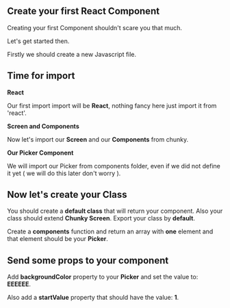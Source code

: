 ## Create your first React Component

Creating your first Component shouldn't scare you that much.

Let's get started then.

Firstly we should create a new Javascript file.

## Time for import

**React**

Our first import import will be **React**, nothing fancy here just import it from 'react'.

**Screen and Components**

Now let's import our **Screen** and our **Components** from chunky.

**Our Picker Component**

We will import our Picker from components folder, even if we did not define it yet ( we will do this later don't worry ).

## Now let's create your Class

You should create a **default class** that will return your component. Also your class should extend **Chunky Screen**. Export your class by **default**.

Create a **components** function and return an array with **one** element and that element should be your **Picker**.

## Send some props to your component

Add **backgroundColor** property to your **Picker** and set the value to: **EEEEEE**.

Also add a **startValue** property that should have the value: **1**.
